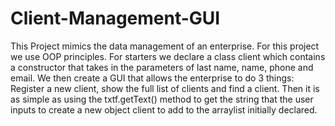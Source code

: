 # Client-Management-GUI



 This Project mimics the data management of an enterprise. 
 For this project we use OOP principles. 
 For starters we declare a class client which contains a constructor 
 that takes in the parameters of last name, name, phone and email. We then create 
 a GUI that allows the enterprise to do 3 things: Register a new client, show the full 
 list of clients and find a client. Then it is as simple as using the txtf.getText() 
 method to get the string that the user inputs to create a new object client to add to 
 the arraylist initially declared.















